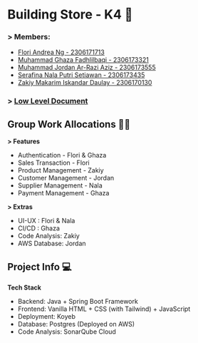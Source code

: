 # Building Store - K4 🏪

### > Members:
- [Flori Andrea Ng - 2306171713](https://github.com//Mcflurrins)
- [Muhammad Ghaza Fadhlilbaqi - 2306173321](https://github.com/GhazaFadhlilbaqi)
- [Muhammad Jordan Ar-Razi Aziz - 2306173555](https://github.com/orgs/jordanaziz18)
- [Serafina Nala Putri Setiawan - 2306173435](https://github.com/terserahdehh)
- [Zakiy Makarim Iskandar Daulay - 2306170130](https://github.com/ZakiyDaulay)

### > [Low Level Document](https://docs.google.com/document/d/1qEDTE-nVgUmWRbDkTREXmYJrpoucAPRUFFVR-tylwIs/edit?usp=sharing)

## Group Work Allocations 🧑‍💻

**> Features**
- Authentication - Flori & Ghaza
- Sales Transaction - Flori
- Product Management - Zakiy 
- Customer Management - Jordan
- Supplier Management - Nala
- Payment Management - Ghaza 

**> Extras**
- UI-UX : Flori & Nala
- CI/CD : Ghaza
- Code Analysis: Zakiy
- AWS Database: Jordan

## Project Info 💻
**Tech Stack**
- Backend: Java + Spring Boot Framework
- Frontend: Vanilla HTML + CSS (with Tailwind) + JavaScript
- Deployment: Koyeb
- Database: Postgres (Deployed on AWS)
- Code Analysis: SonarQube Cloud

